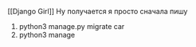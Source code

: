 [[Django Girl]]
Ну получается я просто сначала пишу 
1) python3 manage.py migrate car
2) python3 manage
